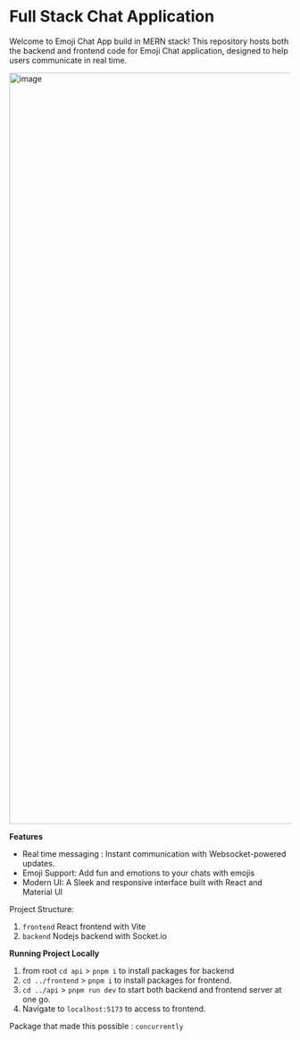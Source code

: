# Full Stack Chat Application

Welcome to Emoji Chat App build in MERN stack! This repository hosts both the backend and frontend code for Emoji Chat application, designed to help users communicate in real time.

<img width="1344" alt="image" src="https://github.com/user-attachments/assets/8947bc3c-5cc2-4917-94fb-b1b82a644986" />

**Features**

- Real time messaging : Instant communication with Websocket-powered updates.
- Emoji Support: Add fun and emotions to your chats with emojis
- Modern UI: A Sleek and responsive interface built with React and Material UI

Project Structure:

1. `frontend` React frontend with Vite
2. `backend` Nodejs backend with Socket.io

**Running Project Locally**

1. from root `cd api` > `pnpm i` to install packages for backend
2. `cd ../frontend` > `pnpm i` to install packages for frontend.
3. `cd ../api` > `pnpm run dev` to start both backend and frontend server at one go.
4. Navigate to `localhost:5173` to access to frontend.

Package that made this possible : `concurrently`
